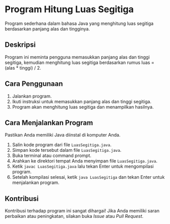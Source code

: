 # Program Hitung Luas Segitiga

Program sederhana dalam bahasa Java yang menghitung luas segitiga berdasarkan panjang alas dan tingginya.

## Deskripsi
Program ini meminta pengguna memasukkan panjang alas dan tinggi segitiga, kemudian menghitung luas segitiga berdasarkan rumus luas = (alas * tinggi) / 2.

## Cara Penggunaan
1. Jalankan program.
2. Ikuti instruksi untuk memasukkan panjang alas dan tinggi segitiga.
3. Program akan menghitung luas segitiga dan menampilkan hasilnya.

## Cara Menjalankan Program
Pastikan Anda memiliki Java diinstal di komputer Anda.
1. Salin kode program dari file `LuasSegitiga.java`.
2. Simpan kode tersebut dalam file `LuasSegitiga.java`.
3. Buka terminal atau command prompt.
4. Arahkan ke direktori tempat Anda menyimpan file `LuasSegitiga.java`.
5. Ketik `javac LuasSegitiga.java` lalu tekan Enter untuk mengompilasi program.
6. Setelah kompilasi selesai, ketik `java LuasSegitiga` dan tekan Enter untuk menjalankan program.

## Kontribusi
Kontribusi terhadap program ini sangat dihargai! Jika Anda memiliki saran perbaikan atau peningkatan, silakan buka *Issue* atau *Pull Request*.